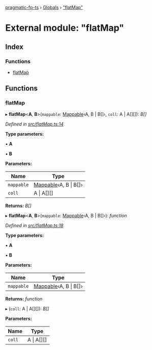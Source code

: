 [pragmatic-fp-ts](../README.md) › [Globals](../globals.md) › ["flatMap"](_flatmap_.md)

# External module: "flatMap"

## Index

### Functions

* [flatMap](_flatmap_.md#flatmap)

## Functions

###  flatMap

▸ **flatMap**<**A**, **B**>(`mappable`: [Mappable](_types_.md#mappable)‹A, B | B[]›, `coll`: A | A[][]): *B[]*

*Defined in [src/flatMap.ts:14](https://github.com/hermann-p/pragmatic-fp-ts/blob/1e5cfe0/src/flatMap.ts#L14)*

**Type parameters:**

▪ **A**

▪ **B**

**Parameters:**

Name | Type |
------ | ------ |
`mappable` | [Mappable](_types_.md#mappable)‹A, B &#124; B[]› |
`coll` | A &#124; A[][] |

**Returns:** *B[]*

▸ **flatMap**<**A**, **B**>(`mappable`: [Mappable](_types_.md#mappable)‹A, B | B[]›): *function*

*Defined in [src/flatMap.ts:18](https://github.com/hermann-p/pragmatic-fp-ts/blob/1e5cfe0/src/flatMap.ts#L18)*

**Type parameters:**

▪ **A**

▪ **B**

**Parameters:**

Name | Type |
------ | ------ |
`mappable` | [Mappable](_types_.md#mappable)‹A, B &#124; B[]› |

**Returns:** *function*

▸ (`coll`: A | A[][]): *B[]*

**Parameters:**

Name | Type |
------ | ------ |
`coll` | A &#124; A[][] |
